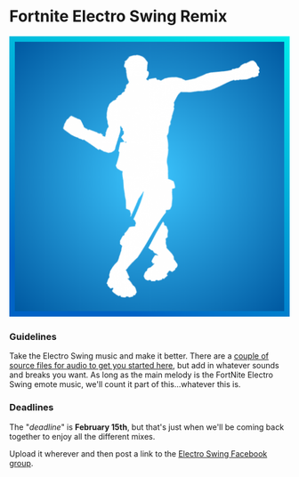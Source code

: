 # Fortnite Electro Swing Remix

![Fortnite Electro Swing Icon](/images/FN_ES.png)

### Guidelines
Take the Electro Swing music and make it better. There are a [couple of source files for audio to get you started here](https://github.com/mtdemers/fn_es_dance/tree/master/audio), but add in whatever sounds and breaks you want. As long as the main melody is the FortNite Electro Swing emote music, we'll count it part of this...whatever this is.

### Deadlines
The "*deadline*" is **February 15th**, but that's just when we'll be coming back together to enjoy all the different mixes.

Upload it wherever and then post a link to the [Electro Swing Facebook group](https://www.facebook.com/groups/183537885052388/).
